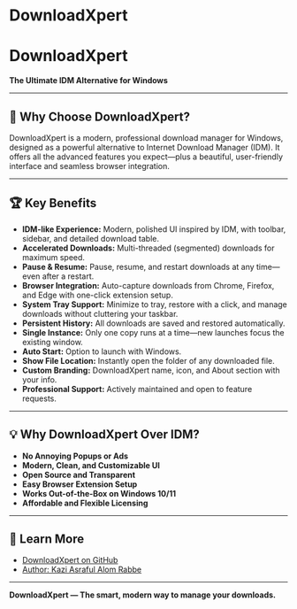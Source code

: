 # DownloadXpert

# DownloadXpert

**The Ultimate IDM Alternative for Windows**

---

## 🚀 Why Choose DownloadXpert?

DownloadXpert is a modern, professional download manager for Windows, designed as a powerful alternative to Internet Download Manager (IDM). It offers all the advanced features you expect—plus a beautiful, user-friendly interface and seamless browser integration.

---

## 🏆 Key Benefits

- **IDM-like Experience:** Modern, polished UI inspired by IDM, with toolbar, sidebar, and detailed download table.
- **Accelerated Downloads:** Multi-threaded (segmented) downloads for maximum speed.
- **Pause & Resume:** Pause, resume, and restart downloads at any time—even after a restart.
- **Browser Integration:** Auto-capture downloads from Chrome, Firefox, and Edge with one-click extension setup.
- **System Tray Support:** Minimize to tray, restore with a click, and manage downloads without cluttering your taskbar.
- **Persistent History:** All downloads are saved and restored automatically.
- **Single Instance:** Only one copy runs at a time—new launches focus the existing window.
- **Auto Start:** Option to launch with Windows.
- **Show File Location:** Instantly open the folder of any downloaded file.
- **Custom Branding:** DownloadXpert name, icon, and About section with your info.
- **Professional Support:** Actively maintained and open to feature requests.

---

## 💡 Why DownloadXpert Over IDM?

- **No Annoying Popups or Ads**
- **Modern, Clean, and Customizable UI**
- **Open Source and Transparent**
- **Easy Browser Extension Setup**
- **Works Out-of-the-Box on Windows 10/11**
- **Affordable and Flexible Licensing**

---

## 🔗 Learn More

- [DownloadXpert on GitHub](https://github.com/bigboss821/DownloadXpert)
- [Author: Kazi Asraful Alom Rabbe](https://bd.linkedin.com/in/asraful-alam-rabbe-bb8a21190)

---

**DownloadXpert — The smart, modern way to manage your downloads.**
